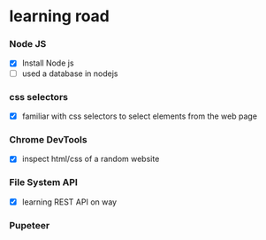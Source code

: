 # learning road

 ### Node JS
 * [x] Install Node js
 * [ ] used a database in nodejs

### css selectors
 * [x] familiar with css selectors to select elements from the web page


### Chrome DevTools
 * [x]  inspect html/css of a random website


### File System API
 * [x] learning REST API on way

### Pupeteer
       
